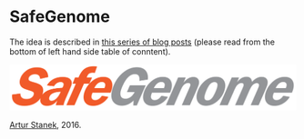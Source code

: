 # SafeGenome
The idea is described in [this series of blog posts](http://scalaakka.blogspot.com/search/label/SafeGenome) (please read from the bottom of left hand side table of conntent).

![SafeGeome logo](https://raw.githubusercontent.com/kermitas/SafeGenome/master/documentation/logo/SafeGenome.png)

[Artur Stanek](http://scalaakka.blogspot.com/p/about.html), 2016.
